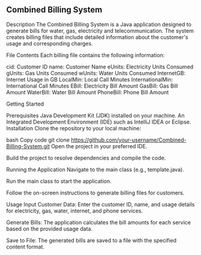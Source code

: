 ## Combined Billing System

Description
The Combined Billing System is a Java application designed to generate bills for water, gas, electricity and telecommunication. The system creates billing files that include detailed information about the customer's usage and corresponding charges.

File Contents
Each billing file contains the following information:

cid: Customer ID
name: Customer Name
eUnits: Electricity Units Consumed
gUnits: Gas Units Consumed
wUnits: Water Units Consumed
InternetGB: Internet Usage in GB
LocalMin: Local Call Minutes
InternationalMin: International Call Minutes
EBill: Electricity Bill Amount
GasBill: Gas Bill Amount
WaterBill: Water Bill Amount
PhoneBill: Phone Bill Amount

Getting Started

Prerequisites
Java Development Kit (JDK) installed on your machine.
An Integrated Development Environment (IDE) such as IntelliJ IDEA or Eclipse.
Installation
Clone the repository to your local machine:

bash
Copy code
git clone https://github.com/your-username/Combined-Billing-System.git
Open the project in your preferred IDE.

Build the project to resolve dependencies and compile the code.

Running the Application
Navigate to the main class (e.g., template.java).

Run the main class to start the application.

Follow the on-screen instructions to generate billing files for customers.

Usage
Input Customer Data: Enter the customer ID, name, and usage details for electricity, gas, water, internet, and phone services.

Generate Bills: The application calculates the bill amounts for each service based on the provided usage data.

Save to File: The generated bills are saved to a file with the specified content format.
